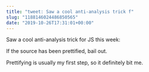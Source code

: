 ```yaml
---
title: "tweet: Saw a cool anti-analysis trick f"
slug: "1188146024486850565"
date: "2019-10-26T17:31:01+00:00"
---
```

Saw a cool anti-analysis trick for JS this week: 

If the source has been prettified, bail out. 

Prettifying is usually my first step, so it definitely bit me.